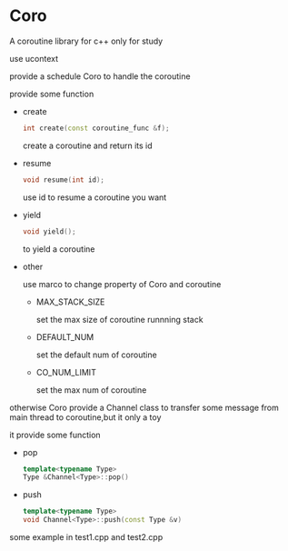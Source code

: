 # Coro

A coroutine library for c++ only for study

use ucontext

provide a schedule Coro to handle the coroutine

provide some function

- create

  ```c++
  int create(const coroutine_func &f);
  ```

  create a coroutine and return its id

- resume

  ```c++
  void resume(int id);
  ```

  use id to resume a coroutine you want

- yield

  ```c++
  void yield();
  ```

  to yield a coroutine 

- other

  use marco to change property of Coro and coroutine

  - MAX_STACK_SIZE  

    set the max size of coroutine runnning stack 

  - DEFAULT_NUM

    set the default num of coroutine

  - CO_NUM_LIMIT

    set the max num of coroutine

otherwise Coro provide a Channel class to transfer some message from main thread to coroutine,but it only a toy

it provide some function

- pop

  ```c++
  template<typename Type>
  Type &Channel<Type>::pop()
  ```

- push

  ```c++
  template<typename Type>
  void Channel<Type>::push(const Type &v)
  ```



some example in test1.cpp and test2.cpp